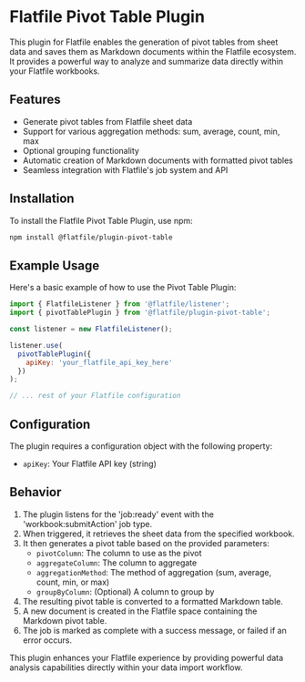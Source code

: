 # Flatfile Pivot Table Plugin

This plugin for Flatfile enables the generation of pivot tables from sheet data and saves them as Markdown documents within the Flatfile ecosystem. It provides a powerful way to analyze and summarize data directly within your Flatfile workbooks.

## Features

- Generate pivot tables from Flatfile sheet data
- Support for various aggregation methods: sum, average, count, min, max
- Optional grouping functionality
- Automatic creation of Markdown documents with formatted pivot tables
- Seamless integration with Flatfile's job system and API

## Installation

To install the Flatfile Pivot Table Plugin, use npm:

```bash
npm install @flatfile/plugin-pivot-table
```

## Example Usage

Here's a basic example of how to use the Pivot Table Plugin:

```javascript
import { FlatfileListener } from '@flatfile/listener';
import { pivotTablePlugin } from '@flatfile/plugin-pivot-table';

const listener = new FlatfileListener();

listener.use(
  pivotTablePlugin({
    apiKey: 'your_flatfile_api_key_here'
  })
);

// ... rest of your Flatfile configuration
```

## Configuration

The plugin requires a configuration object with the following property:

- `apiKey`: Your Flatfile API key (string)

## Behavior

1. The plugin listens for the 'job:ready' event with the 'workbook:submitAction' job type.
2. When triggered, it retrieves the sheet data from the specified workbook.
3. It then generates a pivot table based on the provided parameters:
   - `pivotColumn`: The column to use as the pivot
   - `aggregateColumn`: The column to aggregate
   - `aggregationMethod`: The method of aggregation (sum, average, count, min, or max)
   - `groupByColumn`: (Optional) A column to group by
4. The resulting pivot table is converted to a formatted Markdown table.
5. A new document is created in the Flatfile space containing the Markdown pivot table.
6. The job is marked as complete with a success message, or failed if an error occurs.

This plugin enhances your Flatfile experience by providing powerful data analysis capabilities directly within your data import workflow.